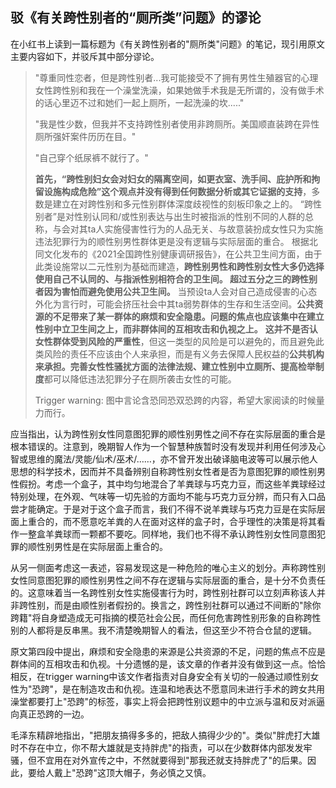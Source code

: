 ## 驳《有关跨性别者的“厕所类”问题》的谬论

在小红书上读到一篇标题为《有关跨性别者的"厕所类"问题》的笔记，现引用原文主要内容如下，并驳斥其中部分谬论。

> "尊重同性恋者，但是跨性别者...我可能接受不了拥有男性生殖器官的心理女性跨性别和我在一个澡堂洗澡，如果她做手术我是无所谓的，没有做手术的话心里迈不过和她们一起上厕所，一起洗澡的坎....."
>
> "我是性少数，但我并不支持跨性别者使用非跨厕所。美国顺直装跨在异性厕所强奸案件历历在目。"
>
> "自己穿个纸尿裤不就行了。"
>
> **首先，“跨性别妇女会对妇女的隔离空间，如更衣室、洗手间、庇护所和拘留设施构成危险”这个观点并没有得到任何数据分析或其它证据的支持**，多数是建立在对跨性别和多元性别群体深度歧视性的刻板印象之上的。
> 		“跨性别者”是对性别认同和/或性别表达与出生时被指派的性别不同的人群的总称，与会对其ta人实施侵害性行为的人品无关、与故意装扮成女性只为实施违法犯罪行为的顺性别男性群体更是没有逻辑与实际层面的重合。
> 		根据北同文化发布的《2021全国跨性别健康调研报告》，在公共卫生间方面，由于此类设施常以二元性别为基础而建造，**跨性别男性和跨性别女性大多仍选择使用自己不认同的、与指派性别相符合的卫生间。 超过五分之三的跨性别者因为害怕而避免使用公共卫生间。**
> 		当预设ta人会对自己造成侵害的心态外化为言行时，可能会挤压社会中其ta弱势群体的生存和生活空间。**公共资源的不足带来了某一群体的麻烦和安全隐患。问题的焦点也应该集中在建立性别中立卫生间之上，而非群体间的互相攻击和仇视之上。**
> 		**这并不是否认女性群体受到风险的严重性**，但这一类型的风险是可以避免的，而且避免此类风险的责任不应该由个人来承担，而是有义务去保障人民权益的**公共机构来承担。完善女性性骚扰方面的法律法规、建立性别中立厕所、提高检举制度**都可以降低违法犯罪分子在厕所袭击女性的可能。
>
> Trigger warning: 图中言论含恐同恐双恐跨的内容，希望大家阅读的时候量力而行。

应当指出，认为跨性别女性同意图犯罪的顺性别男性之间不存在实际层面的重合是根本错误的。注意到，晚期智人作为一个智慧种族暂时没有发现并利用任何涉及心智或思维的魔法/灵能/仙术/巫术/……，亦不曾开发出破译脑电波等可以展示他人思想的科学技术，因而并不具备辨别自称跨性别女性者是否为意图犯罪的顺性别男性假扮。考虑一个盒子，其中均匀地混合了羊粪球与巧克力豆，而这些羊粪球经过特别处理，在外观、气味等一切先验的方面均不能与巧克力豆分辨，而只有入口品尝才能确定。于是对于这个盒子而言，我们不得不说羊粪球与巧克力豆是在实际层面上重合的，而不愿意吃羊粪的人在面对这样的盒子时，合乎理性的决策是将其看作一整盒羊粪球而一颗都不要吃。同样地，我们也不得不承认跨性别女性同意图犯罪的顺性别男性是在实际层面上重合的。

从另一侧面考虑这一表述，容易发现这是一种危险的唯心主义的划分。声称跨性别女性同意图犯罪的顺性别男性之间不存在逻辑与实际层面的重合，是十分不负责任的。这意味着当一名跨性别女性实施侵害行为时，跨性别社群可以立刻声称该人并非跨性别，而是由顺性别者假扮的。换言之，跨性别社群可以通过不间断的"除你跨籍"将自身塑造成无可指摘的模范社会公民，而任何危害跨性别形象的自称跨性别的人都将是反串黑。我不清楚晚期智人的看法，但这至少不符合仓鼠的逻辑。

原文第四段中提出，麻烦和安全隐患的来源是公共资源的不足，问题的焦点不应是群体间的互相攻击和仇视。十分遗憾的是，该文章的作者并没有做到这一点。恰恰相反，在trigger warning中该文作者指责对自身安全有关切的一般通过顺性别女性为"恐跨"，是在制造攻击和仇视。连温和地表达不愿意同未进行手术的跨女共用澡堂都要打上"恐跨"的标签，事实上将会把跨性别议题中的中立派与温和反对派逼向真正恐跨的一边。

毛泽东精辟地指出，"把朋友搞得多多的，把敌人搞得少少的"。类似"胖虎打大雄时不存在中立，你不帮大雄就是支持胖虎"的指责，可以在少数群体内部发发牢骚，但不宜用在对外宣传之中，不然就要得到"那我还就支持胖虎了"的后果。因此，要给人戴上"恐跨"这顶大帽子，务必慎之又慎。

